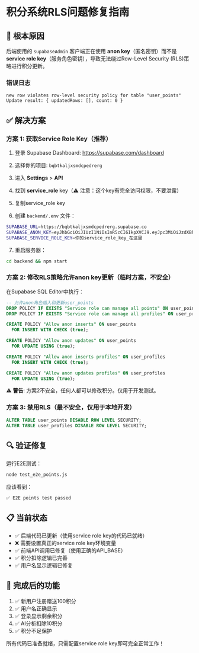 # 积分系统RLS问题修复指南

## 🔴 根本原因

后端使用的 `supabaseAdmin` 客户端正在使用 **anon key**（匿名密钥）而不是 **service role key**（服务角色密钥），导致无法绕过Row-Level Security (RLS)策略进行积分更新。

### 错误日志
```
new row violates row-level security policy for table "user_points"
Update result: { updatedRows: [], count: 0 }
```

## ✅ 解决方案

### 方案 1: 获取Service Role Key（推荐）

1. 登录 Supabase Dashboard: https://supabase.com/dashboard
2. 选择你的项目: `bqbtkaljxsmdcpedrerg`
3. 进入 **Settings** > **API**
4. 找到 **service_role** key（⚠️ 注意：这个key有完全访问权限，不要泄露）
5. 复制service_role key

6. 创建 `backend/.env` 文件：
```bash
SUPABASE_URL=https://bqbtkaljxsmdcpedrerg.supabase.co
SUPABASE_ANON_KEY=eyJhbGciOiJIUzI1NiIsInR5cCI6IkpXVCJ9.eyJpc3MiOiJzdXBhYmFzZSIsInJlZiI6ImJxYnRrYWxqeHNtZGNwZWRyZXJnIiwicm9sZSI6ImFub24iLCJpYXQiOjE3NTg0NDg0NDUsImV4cCI6MjA3NDAyNDQ0NX0._XIcJcSg_00b_iOs90QM5GNaKAg5_LEHGDrexDTFcMQ
SUPABASE_SERVICE_ROLE_KEY=你的service_role_key_在这里
```

7. 重启服务器：
```bash
cd backend && npm start
```

### 方案 2: 修改RLS策略允许anon key更新（临时方案，不安全）

在Supabase SQL Editor中执行：

```sql
-- 允许anon角色插入和更新user_points
DROP POLICY IF EXISTS "Service role can manage all points" ON user_points;
DROP POLICY IF EXISTS "Service role can manage all profiles" ON user_profiles;

CREATE POLICY "Allow anon inserts" ON user_points
  FOR INSERT WITH CHECK (true);

CREATE POLICY "Allow anon updates" ON user_points
  FOR UPDATE USING (true);

CREATE POLICY "Allow anon inserts profiles" ON user_profiles
  FOR INSERT WITH CHECK (true);

CREATE POLICY "Allow anon updates profiles" ON user_profiles
  FOR UPDATE USING (true);
```

⚠️ **警告**: 方案2不安全，任何人都可以修改积分。仅用于开发测试。

### 方案 3: 禁用RLS（最不安全，仅用于本地开发）

```sql
ALTER TABLE user_points DISABLE ROW LEVEL SECURITY;
ALTER TABLE user_profiles DISABLE ROW LEVEL SECURITY;
```

## 🔍 验证修复

运行E2E测试：
```bash
node test_e2e_points.js
```

应该看到：
```
✅ E2E points test passed
```

## 📋 当前状态

- ✅ 后端代码已更新（使用service role key的代码已就绪）
- ❌ 需要设置真正的service role key环境变量
- ✅ 前端API调用已修复（使用正确的API_BASE）
- ✅ 积分扣除逻辑已完善
- ✅ 用户名显示逻辑已修复

## 🎯 完成后的功能

1. ✅ 新用户注册赠送100积分
2. ✅ 用户名正确显示
3. ✅ 登录显示剩余积分
4. ✅ AI分析扣除10积分
5. ✅ 积分不足保护

所有代码已准备就绪，只需配置service role key即可完全正常工作！

